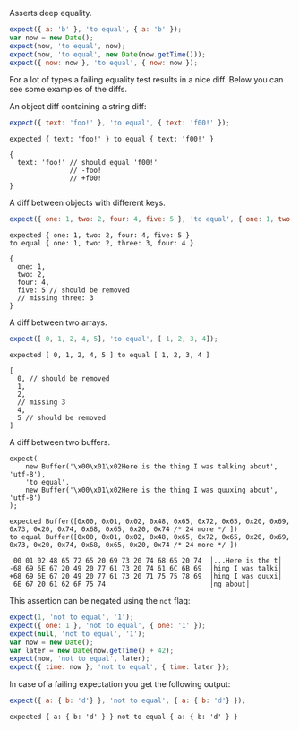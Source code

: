 Asserts deep equality.

```javascript
expect({ a: 'b' }, 'to equal', { a: 'b' });
var now = new Date();
expect(now, 'to equal', now);
expect(now, 'to equal', new Date(now.getTime()));
expect({ now: now }, 'to equal', { now: now });
```

For a lot of types a failing equality test results in a nice
diff. Below you can see some examples of the diffs.

An object diff containing a string diff:

```javascript
expect({ text: 'foo!' }, 'to equal', { text: 'f00!' });
```

```output
expected { text: 'foo!' } to equal { text: 'f00!' }

{
  text: 'foo!' // should equal 'f00!'
               // -foo!
               // +f00!
}
```

A diff between objects with different keys.

```javascript
expect({ one: 1, two: 2, four: 4, five: 5 }, 'to equal', { one: 1, two: 2, three: 3, four: 4 });
```

```output
expected { one: 1, two: 2, four: 4, five: 5 }
to equal { one: 1, two: 2, three: 3, four: 4 }

{
  one: 1,
  two: 2,
  four: 4,
  five: 5 // should be removed
  // missing three: 3
}
```

A diff between two arrays.

```javascript
expect([ 0, 1, 2, 4, 5], 'to equal', [ 1, 2, 3, 4]);
```

```output
expected [ 0, 1, 2, 4, 5 ] to equal [ 1, 2, 3, 4 ]

[
  0, // should be removed
  1,
  2,
  // missing 3
  4,
  5 // should be removed
]
```

A diff between two buffers.

```javascript#skipBrowser:true
expect(
    new Buffer('\x00\x01\x02Here is the thing I was talking about', 'utf-8'),
    'to equal',
    new Buffer('\x00\x01\x02Here is the thing I was quuxing about', 'utf-8')
);
```

```output
expected Buffer([0x00, 0x01, 0x02, 0x48, 0x65, 0x72, 0x65, 0x20, 0x69, 0x73, 0x20, 0x74, 0x68, 0x65, 0x20, 0x74 /* 24 more */ ])
to equal Buffer([0x00, 0x01, 0x02, 0x48, 0x65, 0x72, 0x65, 0x20, 0x69, 0x73, 0x20, 0x74, 0x68, 0x65, 0x20, 0x74 /* 24 more */ ])

 00 01 02 48 65 72 65 20 69 73 20 74 68 65 20 74  │...Here is the t│
-68 69 6E 67 20 49 20 77 61 73 20 74 61 6C 6B 69  │hing I was talki│
+68 69 6E 67 20 49 20 77 61 73 20 71 75 75 78 69  │hing I was quuxi│
 6E 67 20 61 62 6F 75 74                          │ng about│
```

This assertion can be negated using the `not` flag:

```javascript
expect(1, 'not to equal', '1');
expect({ one: 1 }, 'not to equal', { one: '1' });
expect(null, 'not to equal', '1');
var now = new Date();
var later = new Date(now.getTime() + 42);
expect(now, 'not to equal', later);
expect({ time: now }, 'not to equal', { time: later });
```

In case of a failing expectation you get the following output:

```javascript
expect({ a: { b: 'd'} }, 'not to equal', { a: { b: 'd'} });
```

```output
expected { a: { b: 'd' } } not to equal { a: { b: 'd' } }
```
